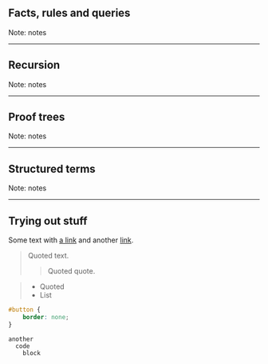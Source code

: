 ## Facts, rules and queries

Note: notes

----

## Recursion

Note: notes

----

## Proof trees

Note: notes

----

## Structured terms

Note: notes

----

## Trying out stuff

Some text with [a link][1] and
another [link][2].

[1]: http://example.com/ "Title"
[2]: http://example.org/ "Title"


> Quoted text.
> > Quoted quote.

> * Quoted 
> * List


```css
#button {
	border: none;
}
```
~~~~
another
  code
    block
~~~~
